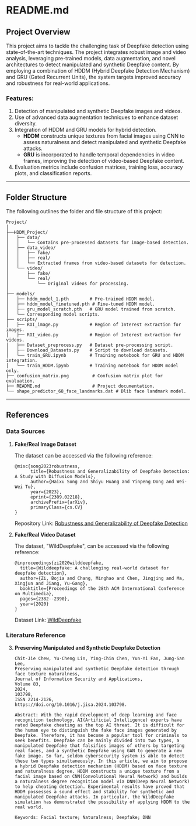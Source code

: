 # README.md

## Project Overview

This project aims to tackle the challenging task of Deepfake detection using state-of-the-art techniques. The project integrates robust image and video analysis, leveraging pre-trained models, data augmentation, and novel architectures to detect manipulated and synthetic Deepfake content. By employing a combination of HDDM (Hybrid Deepfake Detection Mechanism) and GRU (Gated Recurrent Units), the system targets improved accuracy and robustness for real-world applications.

### Features:

1. Detection of manipulated and synthetic Deepfake images and videos.
2. Use of advanced data augmentation techniques to enhance dataset diversity.
3. Integration of HDDM and GRU models for hybrid detection.
   - **HDDM** constructs unique textures from facial images using CNN to assess naturalness and detect manipulated and synthetic Deepfake attacks.
   - **GRU** is incorporated to handle temporal dependencies in video frames, improving the detection of video-based Deepfake content.
4. Evaluation metrics include confusion matrices, training loss, accuracy plots, and classification reports.

---

## Folder Structure

The following outlines the folder and file structure of this project:

```
Project/
│  
├──HDDM_Project/
│   ├── data/
│   │   └── Contains pre-processed datasets for image-based detection.
│   ├── data_video/
│   │   ├── fake/
│   │   ├── real/
│   │   └── Extracted frames from video-based datasets for detection.
│   └── video/
│       ├── fake/
│       └── real/
│           └── Original videos for processing.
│
├── models/
│   ├── hddm_model_1.pth        # Pre-trained HDDM model.
│   ├── hddm_model_finetuned.pth # Fine-tuned HDDM model.
│   ├── gru_model_scratch.pth   # GRU model trained from scratch.
│   └── Corresponding model scripts.
├── scripts/
│   ├── ROI_image.py            # Region of Interest extraction for images.
│   ├── ROI_video.py            # Region of Interest extraction for videos.
│   ├── Dataset_preprocess.py   # Dataset pre-processing script.
│   ├── Download_Datasets.py    # Script to download datasets.
│   └── train_GRU.ipynb         # Training notebook for GRU and HDDM integration.
│   └── train_HDDM.ipynb        # Training notebook for HDDM model only.
├── confusion_matrix.png         # Confusion matrix plot for evaluation.
├── README.md                    # Project documentation.
└── shape_predictor_68_face_landmarks.dat # Dlib face landmark model.
```

---

## References

### Data Sources

1. **Fake/Real Image Dataset**

   The dataset can be accessed via the following reference:
   ```
   @misc{song2023robustness,
         title={Robustness and Generalizability of Deepfake Detection: A Study with Diffusion Models},
         author={Haixu Song and Shiyu Huang and Yinpeng Dong and Wei-Wei Tu},
         year={2023},
         eprint={2309.02218},
         archivePrefix={arXiv},
         primaryClass={cs.CV}
   }
   ```

   Repository Link: [Robustness and Generalizability of Deepfake Detection](https://arxiv.org/abs/2309.02218)

2. **Fake/Real Video Dataset**

   The dataset, "WildDeepfake", can be accessed via the following reference:
   ```
   @inproceedings{zi2020wilddeepfake,
     title={Wilddeepfake: A challenging real-world dataset for deepfake detection},
     author={Zi, Bojia and Chang, Minghao and Chen, Jingjing and Ma, Xingjun and Jiang, Yu-Gang},
     booktitle={Proceedings of the 28th ACM International Conference on Multimedia},
     pages={2382--2390},
     year={2020}
   }
   ```

   Dataset Link: [WildDeepfake](https://github.com/deepfake-detection-challenge/dfdc)

### Literature Reference

3. **Preserving Manipulated and Synthetic Deepfake Detection**
   ```
   Chit-Jie Chew, Yu-Cheng Lin, Ying-Chin Chen, Yun-Yi Fan, Jung-San Lee,
   Preserving manipulated and synthetic Deepfake detection through face texture naturalness,
   Journal of Information Security and Applications,
   Volume 83,
   2024,
   103798,
   ISSN 2214-2126,
   https://doi.org/10.1016/j.jisa.2024.103798.

   Abstract: With the rapid development of deep learning and face recognition technology, AI(Artificial Intelligence) experts have rated Deepfake cheating as the top AI threat. It is difficult for the human eye to distinguish the fake face images generated by Deepfake. Therefore, it has become a popular tool for criminals to seek benefits. Deepfake can be mainly divided into two types, a manipulated Deepfake that falsifies images of others by targeting real faces, and a synthetic Deepfake using GAN to generate a new fake image. So far, seldom cybersecurity system is able to detect these two types simultaneously. In this article, we aim to propose a hybrid Deepfake detection mechanism (HDDM) based on face texture and naturalness degree. HDDM constructs a unique texture from a facial image based on CNN(Convolutional Neural Network) and builds a naturalness degree recognition model via DNN(Deep Neural Network) to help cheating detection. Experimental results have proved that HDDM possesses a sound effect and stability for synthetic and manipulated Deepfake attacks. In particular, the WildDeepfake simulation has demonstrated the possibility of applying HDDM to the real world.

   Keywords: Facial texture; Naturalness; Deepfake; DNN
   ```

